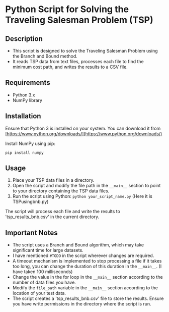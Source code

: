 # Python Script for Solving the Traveling Salesman Problem (TSP)

## Description
- This script is designed to solve the Traveling Salesman Problem using the Branch and Bound method. 
- It reads TSP data from text files, processes each file to find the minimum cost path, and writes the results to a CSV file.

## Requirements
- Python 3.x
- NumPy library

## Installation
Ensure that Python 3 is installed on your system. You can download it from [https://www.python.org/downloads/](https://www.python.org/downloads/)

Install NumPy using pip:

```pip install numpy```

## Usage
1. Place your TSP data files in a directory.
2. Open the script and modify the file path in the `__main__` section to point to your directory containing the TSP data files.
3. Run the script using Python:
```python your_script_name.py``` (Here it is TSPusingbnb.py)

The script will process each file and write the results to 'tsp_results_bnb.csv' in the current directory.

## Important Notes
- The script uses a Branch and Bound algorithm, which may take significant time for large datasets.
- I have mentioned ```#TODO``` in the script wherever changes are required.
- A timeout mechanism is implemented to stop processing a file if it takes too long, you can change the duration of this duration in the `__main__`. 
    (I have taken 100 milliseconds)
- Change the value in the for loop in the `__main__` section according to the number of data files you have.
- Modify the `file_path` variable in the `__main__` section according to the location of your test data.
- The script creates a 'tsp_results_bnb.csv' file to store the results. Ensure you have write permissions in the directory where the script is run.

